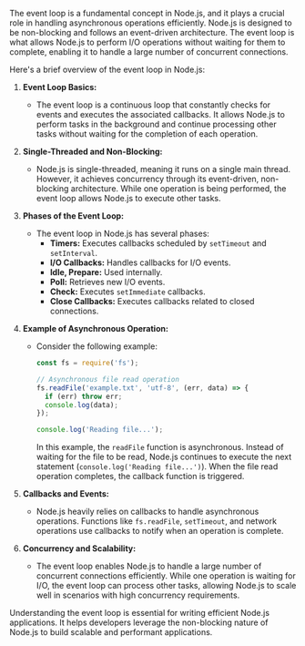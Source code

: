 The event loop is a fundamental concept in Node.js, and it plays a crucial role in handling asynchronous operations efficiently. Node.js is designed to be non-blocking and follows an event-driven architecture. The event loop is what allows Node.js to perform I/O operations without waiting for them to complete, enabling it to handle a large number of concurrent connections.

Here's a brief overview of the event loop in Node.js:

1. **Event Loop Basics:**
   - The event loop is a continuous loop that constantly checks for events and executes the associated callbacks. It allows Node.js to perform tasks in the background and continue processing other tasks without waiting for the completion of each operation.

2. **Single-Threaded and Non-Blocking:**
   - Node.js is single-threaded, meaning it runs on a single main thread. However, it achieves concurrency through its event-driven, non-blocking architecture. While one operation is being performed, the event loop allows Node.js to execute other tasks.

3. **Phases of the Event Loop:**
   - The event loop in Node.js has several phases:
     - **Timers:** Executes callbacks scheduled by `setTimeout` and `setInterval`.
     - **I/O Callbacks:** Handles callbacks for I/O events.
     - **Idle, Prepare:** Used internally.
     - **Poll:** Retrieves new I/O events.
     - **Check:** Executes `setImmediate` callbacks.
     - **Close Callbacks:** Executes callbacks related to closed connections.

4. **Example of Asynchronous Operation:**
   - Consider the following example:

     ```javascript
     const fs = require('fs');

     // Asynchronous file read operation
     fs.readFile('example.txt', 'utf-8', (err, data) => {
       if (err) throw err;
       console.log(data);
     });

     console.log('Reading file...');
     ```

     In this example, the `readFile` function is asynchronous. Instead of waiting for the file to be read, Node.js continues to execute the next statement (`console.log('Reading file...')`). When the file read operation completes, the callback function is triggered.

5. **Callbacks and Events:**
   - Node.js heavily relies on callbacks to handle asynchronous operations. Functions like `fs.readFile`, `setTimeout`, and network operations use callbacks to notify when an operation is complete.

6. **Concurrency and Scalability:**
   - The event loop enables Node.js to handle a large number of concurrent connections efficiently. While one operation is waiting for I/O, the event loop can process other tasks, allowing Node.js to scale well in scenarios with high concurrency requirements.

Understanding the event loop is essential for writing efficient Node.js applications. It helps developers leverage the non-blocking nature of Node.js to build scalable and performant applications.